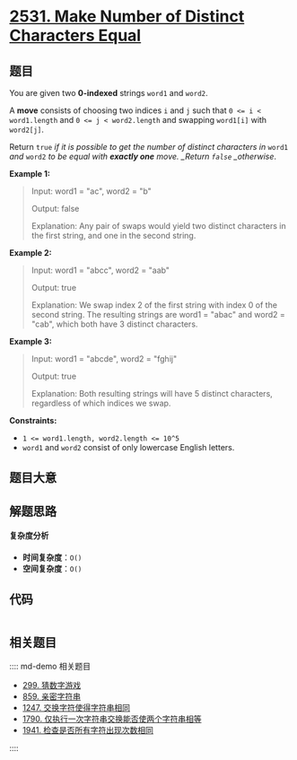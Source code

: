 # [2531. Make Number of Distinct Characters Equal](https://leetcode.com/problems/make-number-of-distinct-characters-equal/)

## 题目

You are given two **0-indexed** strings `word1` and `word2`.

A **move** consists of choosing two indices `i` and `j` such that `0 <= i <
word1.length` and `0 <= j < word2.length` and swapping `word1[i]` with
`word2[j]`.

Return `true` _if it is possible to get the number of distinct characters in_
`word1` _and_ `word2` _to be equal with **exactly one** move. \_Return `false`
\_otherwise_.

**Example 1:**

> Input: word1 = "ac", word2 = "b"
>
> Output: false
>
> Explanation: Any pair of swaps would yield two distinct characters in the first string, and one in the second string.

**Example 2:**

> Input: word1 = "abcc", word2 = "aab"
>
> Output: true
>
> Explanation: We swap index 2 of the first string with index 0 of the second string. The resulting strings are word1 = "abac" and word2 = "cab", which both have 3 distinct characters.

**Example 3:**

> Input: word1 = "abcde", word2 = "fghij"
>
> Output: true
>
> Explanation: Both resulting strings will have 5 distinct characters, regardless of which indices we swap.

**Constraints:**

- `1 <= word1.length, word2.length <= 10^5`
- `word1` and `word2` consist of only lowercase English letters.

## 题目大意

## 解题思路

#### 复杂度分析

- **时间复杂度**：`O()`
- **空间复杂度**：`O()`

## 代码

```javascript

```

## 相关题目

:::: md-demo 相关题目

- [299. 猜数字游戏](https://leetcode.com/problems/bulls-and-cows)
- [859. 亲密字符串](https://leetcode.com/problems/buddy-strings)
- [1247. 交换字符使得字符串相同](https://leetcode.com/problems/minimum-swaps-to-make-strings-equal)
- [1790. 仅执行一次字符串交换能否使两个字符串相等](https://leetcode.com/problems/check-if-one-string-swap-can-make-strings-equal)
- [1941. 检查是否所有字符出现次数相同](https://leetcode.com/problems/check-if-all-characters-have-equal-number-of-occurrences)

::::
